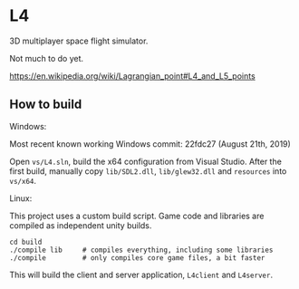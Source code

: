 # L4
3D multiplayer space flight simulator.

Not much to do yet.

https://en.wikipedia.org/wiki/Lagrangian_point#L4_and_L5_points

## How to build

Windows:

Most recent known working Windows commit: 22fdc27 (August 21th, 2019)

Open `vs/L4.sln`, build the x64 configuration from Visual Studio.
After the first build, manually copy `lib/SDL2.dll`, `lib/glew32.dll` and `resources` into `vs/x64`.
  
Linux:

This project uses a custom build script. Game code and libraries are compiled as independent unity builds. 

    cd build
    ./compile lib     # compiles everything, including some libraries
    ./compile         # only compiles core game files, a bit faster

This will build the client and server application, `L4client` and `L4server`.
